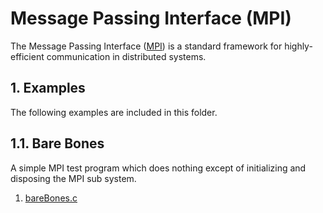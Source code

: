 # Message Passing Interface (MPI)

The Message Passing Interface ([MPI](https://en.wikipedia.org/wiki/Message_Passing_Interface)) is a standard framework for highly-efficient communication in distributed systems.

## 1. Examples

The following examples are included in this folder.

## 1.1. Bare Bones

A simple MPI test program which does nothing except of initializing and disposing the MPI sub system.

1. [bareBones.c](http://github.com/thomasWeise/distributedComputingExamples/tree/master/mpi/bareBones.c)